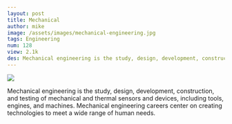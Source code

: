 ```yaml
---
layout: post
title: Mechanical
author: mike
image: /assets/images/mechanical-engineering.jpg
tags: Engineering
num: 128
view: 2.1k
des: Mechanical engineering is the study, design, development, construction, and testing of mechanical and thermal sensors and devices, including tools, engines, and machines.
---
```

<img class="image" src="/assets/images/mechanical-engineering.jpg">

Mechanical engineering is the study, design, development, construction, and testing of mechanical and thermal sensors and devices, including tools, engines, and machines. Mechanical engineering careers center on creating technologies to meet a wide range of human needs.